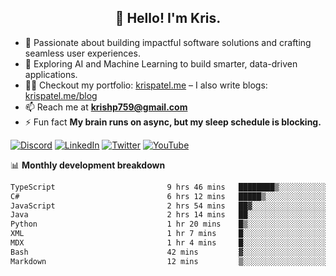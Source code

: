 <h2 align="center">👋 Hello! I'm Kris.</h2>

- 🚀 Passionate about building impactful software solutions and crafting seamless user experiences.<br>
- 🤖 Exploring AI and Machine Learning to build smarter, data-driven applications.<br>
- 👨‍💻 Checkout my portfolio: [krispatel.me](https://krispatel.me) – I also write blogs: [krispatel.me/blog](https://krispatel.me/blog)
- 📫 Reach me at **krishp759@gmail.com**<br>
- ⚡ Fun fact **My brain runs on async, but my sleep schedule is blocking.**

[![Discord](https://img.shields.io/badge/discord-36393e?style=for-the-badge&logo=discord&logoColor=#5865F2)](https://discord.gg/684004012210651146)
[![LinkedIn](https://img.shields.io/badge/linkedin-0072b1?style=for-the-badge&logo=linkedin&logoColor=#0A66C2)](linkedin.com/in/kris-patel-985158250/)
[![Twitter](https://img.shields.io/badge/Twitter-1DA1F2?style=for-the-badge&logo=twitter&logoColor=white)](https://twitter.com/Kris__Logan)
[![YouTube](https://img.shields.io/badge/YouTube-FF0000?style=for-the-badge&logo=youtube&logoColor=white)](https://youtube.com/@krisgenics4404) 

📊 **Monthly development breakdown**
<!--START_SECTION:waka-->

```txt
TypeScript                         9 hrs 46 mins   ████████▒░░░░░░░░░░░░░░░░   33.88 %
C#                                 6 hrs 12 mins   █████▒░░░░░░░░░░░░░░░░░░░   21.50 %
JavaScript                         2 hrs 54 mins   ██▓░░░░░░░░░░░░░░░░░░░░░░   10.07 %
Java                               2 hrs 14 mins   ██░░░░░░░░░░░░░░░░░░░░░░░   07.78 %
Python                             1 hr 20 mins    █▒░░░░░░░░░░░░░░░░░░░░░░░   04.67 %
XML                                1 hr 7 mins     █░░░░░░░░░░░░░░░░░░░░░░░░   03.89 %
MDX                                1 hr 4 mins     █░░░░░░░░░░░░░░░░░░░░░░░░   03.70 %
Bash                               42 mins         ▓░░░░░░░░░░░░░░░░░░░░░░░░   02.48 %
Markdown                           12 mins         ▒░░░░░░░░░░░░░░░░░░░░░░░░   00.71 %
```

<!--END_SECTION:waka-->
